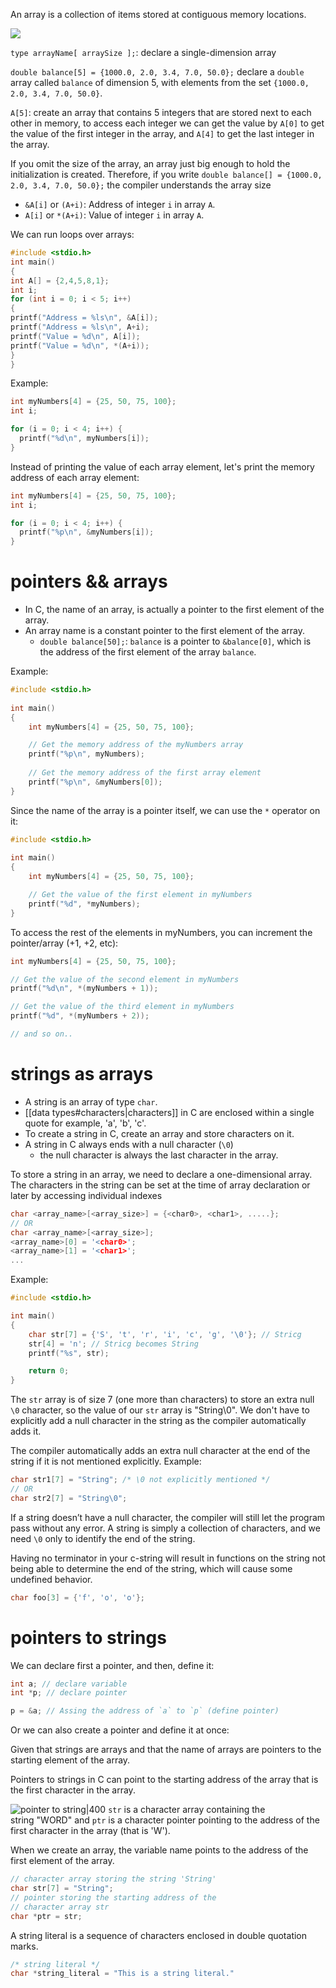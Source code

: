 An array is a collection of items stored at contiguous memory locations.

![](https://i.imgur.com/Zdtx6Ug.png)

`type arrayName[ arraySize ];`: declare a single-dimension array

`double balance[5] = {1000.0, 2.0, 3.4, 7.0, 50.0};` declare a `double` array called `balance` of dimension $5$, with elements from the set `{1000.0, 2.0, 3.4, 7.0, 50.0}`.

`A[5]`: create an array that contains 5 integers that are stored next to each other in memory, to access each integer we can get the value by `A[0]` to get the value of the first integer in the array, and `A[4]` to get the last integer in the array.

If you omit the size of the array, an array just big enough to hold the initialization is created. Therefore, if you write  `double balance[] = {1000.0, 2.0, 3.4, 7.0, 50.0};` the compiler understands the array size

- `&A[i]` or `(A+i)`: Address of integer `i` in array `A`.
- `A[i]` or `*(A+i)`: Value of integer `i` in array `A`.

We can run loops over arrays:

```c
#include <stdio.h>
int main()
{
int A[] = {2,4,5,8,1};
int i;
for (int i = 0; i < 5; i++)
{
printf("Address = %ls\n", &A[i]);
printf("Address = %ls\n", A+i);
printf("Value = %d\n", A[i]);
printf("Value = %d\n", *(A+i));
}
}
```

Example:

```C
int myNumbers[4] = {25, 50, 75, 100};
int i;

for (i = 0; i < 4; i++) {
  printf("%d\n", myNumbers[i]);
}
```

Instead of printing the value of each array element, let's print the memory address of each array element:

```C
int myNumbers[4] = {25, 50, 75, 100};
int i;

for (i = 0; i < 4; i++) {
  printf("%p\n", &myNumbers[i]);
}
```

# pointers && arrays

- In C, the name of an array, is actually a pointer to the first element of the array.
- An array name is a constant pointer to the first element of the array.
	- `double balance[50];`: `balance` is a pointer to `&balance[0]`, which is the address of the first element of the array `balance`.

Example:

```C
#include <stdio.h>
 
int main()
{
    int myNumbers[4] = {25, 50, 75, 100};

    // Get the memory address of the myNumbers array
    printf("%p\n", myNumbers);
    
    // Get the memory address of the first array element
    printf("%p\n", &myNumbers[0]);
}
```

Since the name of the array is a pointer itself, we can use the `*` operator on it:

```C
#include <stdio.h>
 
int main()
{
    int myNumbers[4] = {25, 50, 75, 100};

    // Get the value of the first element in myNumbers
    printf("%d", *myNumbers);
}
```

To access the rest of the elements in myNumbers, you can increment the pointer/array (+1, +2, etc):

```C
int myNumbers[4] = {25, 50, 75, 100};

// Get the value of the second element in myNumbers
printf("%d\n", *(myNumbers + 1));

// Get the value of the third element in myNumbers
printf("%d", *(myNumbers + 2));

// and so on..
```

# strings as arrays

- A string is an array of type `char`.
- [[data types#characters|characters]] in C are enclosed within a single quote for example, 'a', 'b', 'c'.
- To create a string in C, create an array and store characters on it.
- A string in C always ends with a null character (`\0`)
	- the null character is always the last character in the array.

To store a string in an array, we need to declare a one-dimensional array. The characters in the string can be set at the time of array declaration or later by accessing individual indexes

```C
char <array_name>[<array_size>] = {<char0>, <char1>, .....};
// OR
char <array_name>[<array_size>];
<array_name>[0] = '<char0>';
<array_name>[1] = '<char1>';
...
```

Example:

```C
#include <stdio.h>

int main()
{
    char str[7] = {'S', 't', 'r', 'i', 'c', 'g', '\0'}; // Stricg
    str[4] = 'n'; // Stricg becomes String
    printf("%s", str);

    return 0;
}
```

The `str` array is of size 7 (one more than characters) to store an extra null `\0` character, so the value of our `str` array is "String\0". We don't have to explicitly add a null character in the string as the compiler automatically adds it.

The compiler automatically adds an extra null character at the end of the string if it is not mentioned explicitly. Example:

```C
char str1[7] = "String"; /* \0 not explicitly mentioned */
// OR
char str2[7] = "String\0";
```

If a string doesn’t have a null character, the compiler will still let the program pass without any error. A string is simply a collection of characters, and we need `\0` only to identify the end of the string.

Having no terminator in your c-string will result in functions on the string not being able to determine the end of the string, which will cause some undefined behavior.

```C
char foo[3] = {'f', 'o', 'o'};
```

# pointers to strings

We can declare first a pointer, and then, define it:
```C
int a; // declare variable
int *p; // declare pointer

p = &a; // Assing the address of `a` to `p` (define pointer)
```

Or we can also create a pointer and define it at once:




Given that strings are arrays and that the name of arrays are pointers to the starting element of the array.

Pointers to strings in C can point to the starting address of the array that is the first character in the array.

![pointer to string|400](https://i.imgur.com/FX1Q0zj.png)
`str` is a character array containing the string "WORD" and `ptr` is a character pointer pointing to the address of the first character in the array (that is 'W').

When we create an array, the variable name points to the address of the first element of the array.

```C
// character array storing the string 'String'
char str[7] = "String";
// pointer storing the starting address of the 
// character array str
char *ptr = str;
```



A string literal is a sequence of characters enclosed in double quotation marks.

```C
/* string literal */
char *string_literal = "This is a string literal."
```
